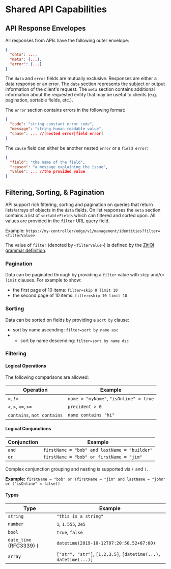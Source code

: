 # Shared API Capabilities

## API Response Envelopes

All responses from APIs have the following outer envelope:

```json
{
  "data": ...,
  "meta": {...},
  "error": {...}
}
```

The `data` and `error` fields are mutually exclusive. Responses are either a data response or an error. The `data`
section represents the subject or output information of the client's request. The `meta` section contains additional
information about the requested entity that may be useful to clients (e.g. pagination, sortable fields, etc.).

The `error` section contains errors in the following format:

```json
{
  "code": "string constant error code",
  "message": "string human readable value",
  "cause": ... //[nested error|field error]
}
```

The `cause` field can either be another nested `error` or a `field error`:

```json
{
  "field": "the name of the field",
  "reason": "a message explaining the issue",
  "value": ... //the provided value
}
```

## Filtering, Sorting, & Pagination

API support rich filtering, sorting and pagination on queries that return lists/arrays of objects in the `data` fields. 
On list responses the `meta` section contains a list of `sortableFields` which can filtered and sorted upon. 
All values are provided in the `filter` URL query field.

Example: `https://my-controller/edge/v1/management/identities?filter=<filterValue>`

The value of `filter` (denoted by `<filterValue>`) is defined by the [ZitiQl grammar definition](https://github.com/openziti/storage/blob/main/zitiql/ZitiQl.g4).

### Pagination

Data can be paginated through by providing a `filter` value with `skip` and/or `limit` clauses. For example to show:

- the first page of 10 items:  `filter=skip 0 limit 10`
- the second page of 10 items:  `filter=skip 10 limit 10`

### Sorting

Data can be sorted on fields by providing a `sort by` clause:

- sort by name ascending: `filter=sort by name asc`
- - sort by name descending: `filter=sort by name dsc`

### Filtering

#### Logical Operations

The following comparisons are allowed:

| Operation                  | Example                                |
|----------------------------|----------------------------------------|
| `=`, `!=`                  | `name = "myName"`, `"isOnline" = true` |
| `<`, `>`, `<=`, `>=`       | `precident > 0`                        |
 | `contains`, `not contains` | `name contains "hi"`                   |


#### Logical Conjunctions
| Conjunction                | Example                                      |
|----------------------------|----------------------------------------------|
| `and`                      | `firstName = "bob" and lastName = "builder"` |
| `or`                       | `firstName = "bob" or firstName = "jim"`     |

Complex conjunction grouping and nesting is supported via `(` and `)`.

**Example:** `firstName = "bob" or (firstName = "jim" and lastName = "john" or ("isOnline" = false))`

#### Types

| Type                    | Example                                                         |                   
|-------------------------|-----------------------------------------------------------------|
| `string`                | `"this is a string"`                                            |
 | `number`                | `1`, `1.555`, `2e5`                                             |
 | `bool`                  | `true`, `false`                                                 |
 | `date_time` (RFC3339) ( | `datetime(2019-10-12T07:20:50.52+07:00)`                        | 
 | `array`                 | `["str", "str"]`, `[1,2,3.5]`, `[datetime(...), datetime(...)]` |

